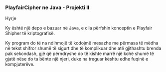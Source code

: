 ### PlayfairCipher ne Java - Projekti II

 Hyrje
 
 Ky është një depo e bazuar në Java, e cila përfshin konceptin e Playfair Shipher të kriptografisë.

Ky program do të na ndihmojë të kodojmë mesazhe me përmasa të mëdha në tekst shifror shumë të sigurt dhe të komplikuar dhe atë gjithashtu brenda pak sekondash, gjë që përndryshe do të kishte marrë një kohë shumë të gjatë nëse do ta bënte një njeri, duke na treguar kështu edhe fuqinë e  kompjuterëve.
